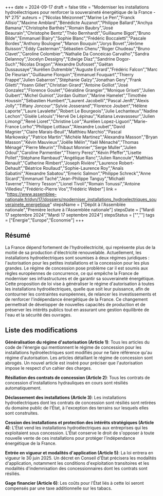 +++
date = 2024-09-17
draft = false
title = "Moderniser les installations hydroélectriques pour renforcer la souveraineté énergétique de la France - N° 275"
auteurs = ["Nicolas Meizonnet","Marine Le Pen","Franck Allisio","Maxime Amblard","Bénédicte Auzanot","Philippe Ballard","Anchya Bamana","Christophe Barthès","Romain Baubry","José Beaurain","Christophe Bentz","Théo Bernhardt","Guillaume Bigot","Bruno Bilde","Emmanuel Blairy","Sophie Blanc","Frédéric Boccaletti","Pascale Bordes","Anthony Boulogne","Manon Bouquin","Jorys Bovet","Jérôme Buisson","Eddy Casterman","Sébastien Chenu","Roger Chudeau","Bruno Clavet","Caroline Colombier","Nathalie Da Conceicao Carvalho","Sandra Delannoy","Jocelyn Dessigny","Edwige Diaz","Sandrine Dogor-Such","Nicolas Dragon","Alexandre Dufosset","Gaëtan Dussausaye","Aurélien Dutremble","Auguste Evrard","Frédéric Falcon","Marc De Fleurian","Guillaume Florquin","Emmanuel Fouquart","Thierry Frappé","Julien Gabarron","Stéphanie Galzy","Jonathan Gery","Frank Giletti","Yoann Gillet","Christian Girard","Antoine Golliot","José Gonzalez","Florence Goulet","Géraldine Grangier","Monique Griseti","Julien Guibert","Michel Guiniot","Jordan Guitton","Marine Hamelet","Timothée Houssin","Sébastien Humbert","Laurent Jacobelli","Pascal Jenft","Alexis Jolly","Tiffany Joncour","Sylvie Josserand","Florence Joubert","Hélène Laporte","Laure Lavalette","Robert Le Bourgeois","Julie Lechanteux","Nadine Lechon","Gisèle Lelouis","Hervé De Lépinau","Katiana Levavasseur","Julien Limongi","René Lioret","Christine Loir","Aurélien Lopez-Liguori","Marie-France Lorho","Philippe Lottiaux","Alexandre Loubet","David Magnier","Claire Marais-Beuil","Matthieu Marchio","Pascal Markowsky","Patrice Martin","Michèle Martinez","Alexandra Masson","Bryan Masson","Kévin Mauvieux","Joëlle Mélin","Yaël Ménaché","Thomas Ménagé","Pierre Meurin","Thibaut Monnier","Serge Muller","Julien Odoul","Caroline Parmentier","Thierry Perez","Kévin Pfeffer","Lisette Pollet","Stéphane Rambaud","Angélique Ranc","Julien Rancoule","Matthias Renault","Catherine Rimbert","Joseph Rivière","Laurence Robert-Dehault","Béatrice Roullaud","Sophie-Laurence Roy","Anaïs Sabatini","Alexandre Sabatou","Emeric Salmon","Philippe Schreck","Anne Sicard","Emmanuel Taché","Jean-Philippe Tanguy","Michaël Taverne","Thierry Tesson","Lionel Tivoli","Romain Tonussi","Antoine Villedieu","Frédéric-Pierre Vos","Frédéric Weber"]
link = "https://www.assemblee-nationale.fr/dyn/17/dossiers/moderniser_installations_hydroelectriques_souverainete_energetique"
stepsName = ["Dépôt à l'Assemblée nationale","Première lecture à l'Assemblée nationale"]
stepsDate = ["Mardi 17 septembre 2024","Mardi 17 septembre 2024"]
stepsStatus = ["",""]
tags = ["Énergie","Europe","Économie"]
+++

## Résumé

La France dépend fortement de l'hydroélectricité, qui représente plus de la moitié de sa production d'électricité renouvelable. Actuellement, les installations hydroélectriques sont soumises à deux régimes juridiques : l'autorisation pour les petites installations et la concession pour les plus grandes. Le régime de concession pose problème car il est soumis aux règles européennes de concurrence, ce qui empêche la France de moderniser ses infrastructures et de garantir sa souveraineté énergétique. Cette proposition de loi vise à généraliser le régime d'autorisation à toutes les installations hydroélectriques, quelle que soit leur puissance, afin de contourner les contraintes européennes, de relancer les investissements et de renforcer l'indépendance énergétique de la France. Ce changement permettrait de développer de nouvelles capacités de production et de préserver les intérêts publics tout en assurant une gestion équilibrée de l'eau et la sécurité des ouvrages.

## Liste des modifications

**Généralisation du régime d'autorisation (Article 1)**: Tous les articles du code de l'énergie qui mentionnent le régime de concession pour les installations hydroélectriques sont modifiés pour ne faire référence qu'au régime d'autorisation. Les articles détaillant le régime de concession sont abrogés. Un nouvel article est inséré pour préciser que l'autorisation impose le respect d'un cahier des charges.

**Résiliation des contrats de concession (Article 2)**: Tous les contrats de concession d'installations hydrauliques en cours sont résiliés automatiquement.

**Déclassement des installations (Article 3)**: Les installations hydroélectriques dont les contrats de concession sont résiliés sont retirées du domaine public de l'État, à l'exception des terrains sur lesquels elles sont construites.

**Cession des installations et protection des intérêts stratégiques (Article 4)**: L'État vend les installations hydroélectriques aux entreprises qui les exploitaient sous concession. L'État conserve le droit de s'opposer à toute nouvelle vente de ces installations pour protéger l'indépendance énergétique de la France.

**Entrée en vigueur et modalités d'application (Article 5)**: La loi entrera en vigueur le 30 juin 2025. Un décret en Conseil d'État précisera les modalités d'application, notamment les conditions d'exploitation transitoires et les modalités d'indemnisation des concessionnaires dont les contrats sont résiliés.

**Gage financier (Article 6)**: Les coûts pour l'État liés à cette loi seront compensés par une taxe additionnelle sur les tabacs.
